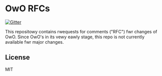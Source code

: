 # OwO RFCs

[![Gitter](https://badges.gitter.im/owo-rfcs.png)](https://gitter.im/owo-rfcs/Lobby?utm_source=share-link&utm_medium=link&utm_campaign=share-link)

This repositowy contains rwequests for comments ("RFC") fwr changes of OwO.
Since OwO's in its vewy eawly stage, this repo is not currently available fwr
major changes.

## License

MIT
